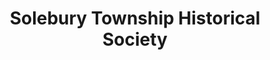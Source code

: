 ---
layout: repo
title: "Solebury Township Historical Society"
id: 14886
permalink: repos/14886/
---